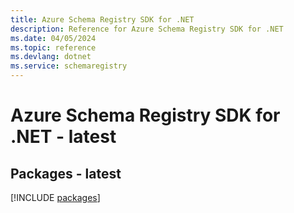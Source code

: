```yaml
---
title: Azure Schema Registry SDK for .NET
description: Reference for Azure Schema Registry SDK for .NET
ms.date: 04/05/2024
ms.topic: reference
ms.devlang: dotnet
ms.service: schemaregistry
---
```

# Azure Schema Registry SDK for .NET - latest
## Packages - latest
[!INCLUDE [packages](schema-registry-index.md)]